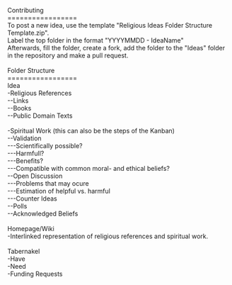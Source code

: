 Contributing<br>
=================<br>
To post a new idea, use the template "Religious Ideas Folder Structure Template.zip".<br>
Label the top folder in the format "YYYYMMDD - IdeaName"<br>
Afterwards, fill the folder, create a fork, add the folder to the "Ideas" folder in the repository and make a pull request.<br>
<br>
Folder Structure<br>
=================<br>
Idea<br>
  -Religious References<br>
    --Links<br>
    --Books<br>
    --Public Domain Texts<br>
  <br>
  -Spiritual Work (this can also be the steps of the Kanban)<br>
    --Validation<br>
    ---Scientifically possible?<br>
    ---Harmfull?<br>
    ---Benefits?<br>
    ---Compatible with common moral- and ethical beliefs?<br>
    --Open Discussion<br>
    ---Problems that may ocure<br>
    ---Estimation of helpful vs. harmful<br>
    ---Counter Ideas<br>
    --Polls<br>
    --Acknowledged Beliefs<br>
  <br>
Homepage/Wiki<br>
  -Interlinked representation of religious references and spiritual work.<br>
  <br>
Tabernakel<br>
  -Have<br>
  -Need<br>
  -Funding Requests <br>
